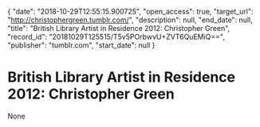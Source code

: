 {
  "date": "2018-10-29T12:55:15.900725", 
  "open_access": true, 
  "target_url": "http://christophergreen.tumblr.com/", 
  "description": null, 
  "end_date": null, 
  "title": "British Library Artist in Residence 2012: Christopher Green", 
  "record_id": "20181029T125515/T5v5POrbwvU+ZVT6QuEMiQ==", 
  "publisher": "tumblr.com", 
  "start_date": null
}

# British Library Artist in Residence 2012: Christopher Green

None
